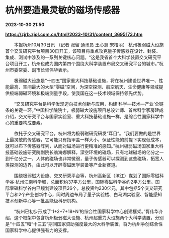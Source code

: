 # 杭州要造最灵敏的磁场传感器

**2023-10-30 21:50**

**https://zjrb.zjol.com.cn/html/2023-10/31/content_3695173.htm**

　　本报杭州10月30日讯 （记者 张留 通讯员 王心慧 宋桔丽） 杭州极弱磁大设施首个交叉研究平台项目30日开工，该项目将重点攻克量子传感器在设计、封装、集成、测试中涉及的一系列关键核心问题。“这是我省首个大科学装置交叉研究平台项目开工，杭州也成为国内第四个围绕大科学装置布局交叉研究平台的城市。”杭州市委常委、副市长胥伟华表示。

　　极弱磁大设施是“十四五”国家重大科技基础设施，将在杭州建设世界唯一、性能最高、空间最大的大型“零磁”空间，为深空探测、航空航天、生命健康等领域提供极端弱磁环境和极端测量手段，使我国在这一技术领域保持领先优势。

　　“交叉研究平台是科学发现迈向技术创新与应用，构建‘科学—技术—产业’全链条的关键一环。”中国科学院院士，极弱磁大设施项目总设计师、首席科学家房建成介绍，交叉研究平台与国家实验室、重大科技基础设施一样，是综合性国家科学中心的重要构成要素。

　　依托于交叉研究平台，杭州将为极弱磁研究研发“耳目”。“我们要做的是世界上最灵敏的传感器，它可能只有指甲盖一样大小，保证性能的前提下实现低成本，就可以布下传感器阵列，从而对磁场进行更精准的感知。”杭州极弱磁场国家重大科技基础设施研究院副院长翁海娜解释，深空环境的磁场，只有地球磁场的亿分之一到千亿分之一，人体的磁场也非常微弱，量子传感器可以探测到这些磁场，拓宽人类探测的边界，由此可以开辟零磁医学装备等产业新赛道。

　　围绕极弱磁大设施、交叉研究平台等，杭州高新区（滨江）谋划了国际零磁科学谷·杭州江南科学城，总面积约37平方公里，国际零磁科学谷约2平方公里。国际零磁科学谷内已规划建设项目26个，总投资约230亿元，其中包括5个交叉研究平台和2个产业创新中心，同时周边布局了量子实验楼、白马湖实验室、智能感知技术创新中心等一批高能级科研机构。

　　“杭州已初步形成了‘1+2+7+18+N’的综合性国家科学中心创建框架。”胥伟华介绍，这个框架中包含杭州极弱磁大设施、杭州超重力大设施两个大科学装置，分别是“十四五”和“十三五”期间国家资助强度最大的大科学装置，将为杭州争创综合性国家科学中心提供强有力的支撑。